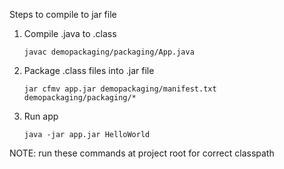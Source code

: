 Steps to compile to jar file

1. Compile .java to .class
    ```
    javac demopackaging/packaging/App.java
    ```

2. Package .class files into .jar file
    ```
    jar cfmv app.jar demopackaging/manifest.txt demopackaging/packaging/*
    ```

3. Run app
    ```
    java -jar app.jar HelloWorld
    ```

NOTE: run these commands at project root for correct classpath

